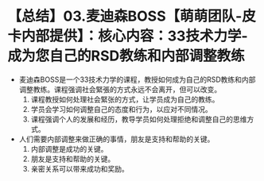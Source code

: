 # 【总结】03.麦迪森BOSS【萌萌团队-皮卡内部提供】：核心内容：33技术力学-成为您自己的RSD教练和内部调整教练

-   麦迪森BOSS是一个33技术力学的课程，教授如何成为自己的RSD教练和内部调整教练。课程强调社会緊張的方式永远不会离开，但可以改变。
    1.  课程教授如何处理社会緊张的方式，让学员成为自己的教练。
    2.  学员会学习如何调整自己的态度和行为，以应对不同情况。
    3.  课程强调个人的发展和经历，教导学员如何处理拒绝和调整自己的思维方式。
-   人们需要内部调整来做正确的事情，朋友是支持和帮助的关键。
    1.  内部调整是成功的关键。
    2.  朋友是支持和帮助的关键。
    3.  亲密关系可以带来成功和奖励。